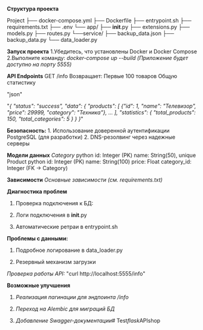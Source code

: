 **Структура проекта**

Project
    ├── docker-compose.yml
    ├── Dockerfile
    ├── entrypoint.sh
    ├── requirements.txt
    ├── .env
    └── app/
        ├── __init__.py
        ├── extensions.py
        ├── models.py
        ├── routes.py
        └──service/
                ├── backup_data.json
                ├── backup_data.py
                └── data_loader.py

**Запуск проекта**
1.Убедитесь, что установлены Docker и Docker Compose
2.Выполните команду:
    *docker-compose up --build*
*(Приложение будет доступно на порту 5555)*

**API Endpoints**
    GET /info
Возвращает:
    Первые 100 товаров
    Общую статистику

"json"

"*{
  "status": "success",
  "data": {
    "products": [
      {"id": 1, "name": "Телевизор", "price": 29999, "category": "Техника"},
      ...
    ],
    "statistics": {
      "total_products": 150,
      "total_categories": 5
    }
  }
}*"


**Безопасность:**
    1. Использование доверенной аутентификации PostgreSQL (для разработки)
    2. DNS-резолвинг через надежные серверы

**Модели данных**
    *Category*
        python
        id: Integer (PK)
        name: String(50), unique
    Product
        python
        id: Integer (PK)
        name: String(100)
        price: Float
        category_id: Integer (FK → Category)

**Зависимости**
  *Основные зависимости (см. requirements.txt)*


**Диагностика проблем**

1. Проверка подключения к БД:

2. Логи подключения в __init__.py

3. Автоматические ретраи в entrypoint.sh

**Проблемы с данными:**

1. Подробное логирование в data_loader.py

2. Резервный механизм загрузки

*Проверка работы API:*
  "curl http://localhost:5555/info"


**Возможные улучшения**
1. *Реализация пагинации для эндпоинта /info*

2. *Переход на Alembic для миграций БД*

3. *Добавление Swagger-документации*#   T e s t _ f l a s k _ A P I s h o p 
 
 
